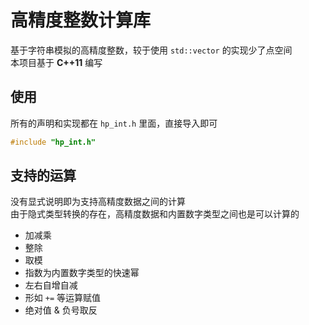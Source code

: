 # 高精度整数计算库

基于字符串模拟的高精度整数，较于使用 `std::vector` 的实现少了点空间  
本项目基于 **C++11** 编写

## 使用

所有的声明和实现都在 `hp_int.h` 里面，直接导入即可

```cpp
#include "hp_int.h"
```

## 支持的运算

没有显式说明即为支持高精度数据之间的计算  
由于隐式类型转换的存在，高精度数据和内置数字类型之间也是可以计算的

- 加减乘
- 整除
- 取模
- 指数为内置数字类型的快速幂
- 左右自增自减
- 形如 `+=` 等运算赋值
- 绝对值 & 负号取反
